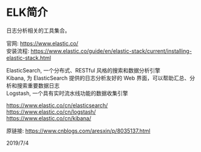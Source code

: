 # ELK简介

日志分析相关的工具集合。  

官网: https://www.elastic.co/  
安装流程: https://www.elastic.co/guide/en/elastic-stack/current/installing-elastic-stack.html  

ElasticSearch, 一个分布式、RESTful 风格的搜索和数据分析引擎  
Kibana, 为 ElasticSearch 提供的日志分析友好的 Web 界面，可以帮助汇总、分析和搜索重要数据日志  
Logstash, 一个具有实时流水线功能的数据收集引擎  

https://www.elastic.co/cn/elasticsearch/  
https://www.elastic.co/cn/logstash/  
https://www.elastic.co/cn/kibana/  


原链接: https://www.cnblogs.com/aresxin/p/8035137.html  


2019/7/4  
